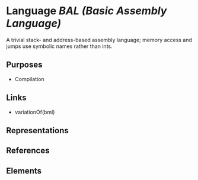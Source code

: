 # Language _BAL (Basic Assembly Language)_
A trivial stack- and address-based assembly language; memory access and jumps use symbolic names rather than ints.

## Purposes
* Compilation

## Links
* variationOf(bml)

## Representations

## References

## Elements

